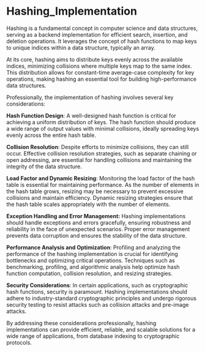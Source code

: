# Hashing_Implementation

Hashing is a fundamental concept in computer science and data structures, serving as a backend implementation for efficient search, insertion, and deletion operations. It leverages the concept of hash functions to map keys to unique indices within a data structure, typically an array.

At its core, hashing aims to distribute keys evenly across the available indices, minimizing collisions where multiple keys map to the same index. This distribution allows for constant-time average-case complexity for key operations, making hashing an essential tool for building high-performance data structures.

Professionally, the implementation of hashing involves several key considerations:

**Hash Function Design**: A well-designed hash function is critical for achieving a uniform distribution of keys. The hash function should produce a wide range of output values with minimal collisions, ideally spreading keys evenly across the entire hash table.

**Collision Resolution**: Despite efforts to minimize collisions, they can still occur. Effective collision resolution strategies, such as separate chaining or open addressing, are essential for handling collisions and maintaining the integrity of the data structure.

**Load Factor and Dynamic Resizing**: Monitoring the load factor of the hash table is essential for maintaining performance. As the number of elements in the hash table grows, resizing may be necessary to prevent excessive collisions and maintain efficiency. Dynamic resizing strategies ensure that the hash table scales appropriately with the number of elements.

**Exception Handling and Error Management:** Hashing implementations should handle exceptions and errors gracefully, ensuring robustness and reliability in the face of unexpected scenarios. Proper error management prevents data corruption and ensures the stability of the data structure.

**Performance Analysis and Optimization**: Profiling and analyzing the performance of the hashing implementation is crucial for identifying bottlenecks and optimizing critical operations. Techniques such as benchmarking, profiling, and algorithmic analysis help optimize hash function computation, collision resolution, and resizing strategies.

**Security Considerations**: In certain applications, such as cryptographic hash functions, security is paramount. Hashing implementations should adhere to industry-standard cryptographic principles and undergo rigorous security testing to resist attacks such as collision attacks and pre-image attacks.

By addressing these considerations professionally, hashing implementations can provide efficient, reliable, and scalable solutions for a wide range of applications, from database indexing to cryptographic protocols.
